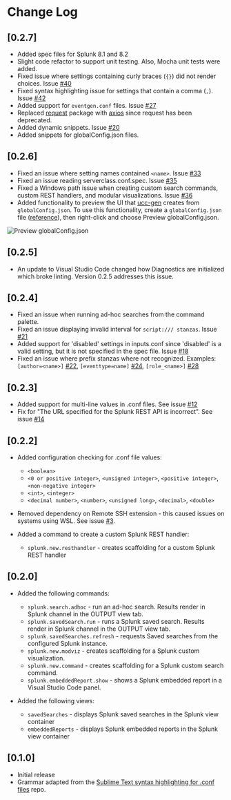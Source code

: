 # Change Log

## [0.2.7]
- Added spec files for Splunk 8.1 and 8.2
- Slight code refactor to support unit testing.  Also, Mocha unit tests were added.
- Fixed issue where settings containing curly braces (`{}`) did not render choices.  Issue [#40](https://github.com/splunk/vscode-extension-splunk/issues/40)
- Fixed syntax highlighting issue for settings that contain a comma (`,`).  Issue [#42](https://github.com/splunk/vscode-extension-splunk/issues/42)
- Added support for `eventgen.conf` files. Issue [#27](https://github.com/splunk/vscode-extension-splunk/issues/27)
- Replaced [request](https://www.npmjs.com/package/request) package with [axios](https://www.npmjs.com/package/axios) since request has been deprecated.
- Added dynamic snippets. Issue [#20](https://github.com/splunk/vscode-extension-splunk/issues/20)
- Added snippets for globalConfig.json files.

## [0.2.6]
- Fixed an issue where setting names contained `<name>`.  Issue [#33](https://github.com/splunk/vscode-extension-splunk/issues/33)
- Fixed an issue reading serverclass.conf.spec.  Issue [#35](https://github.com/splunk/vscode-extension-splunk/issues/35)
- Fixed a Windows path issue when creating custom search commands, custom REST handlers, and modular visualizations.  Issue [#36](https://github.com/splunk/vscode-extension-splunk/issues/36)
- Added functionality to preview the UI that [ucc-gen](https://github.com/splunk/addonfactory-ucc-generator) creates from `globalConfig.json`.  To use this functionality, create a `globalConfig.json` file ([reference](https://github.com/splunk/addonfactory-ucc-generator/blob/main/tests/data/globalConfig.json)), then right-click and choose Preview globalConfig.json.

![Preview globalConfig.json](https://raw.githubusercontent.com/wiki/splunk/vscode-extension-splunk/images/previewGlobalConfig.png)

## [0.2.5]
- An update to Visual Studio Code changed how Diagnostics are initialized which broke linting. Version 0.2.5 addresses this issue.

## [0.2.4]
- Fixed an issue when running ad-hoc searches from the command palette.
- Fixed an issue displaying invalid interval for `script:/// stanzas`.  Issue [#21](https://github.com/splunk/vscode-extension-splunk/issues/21)
- Added support for 'disabled' settings in inputs.conf since 'disabled' is a valid setting, but it is not specified in the spec file.  Issue [#18](https://github.com/splunk/vscode-extension-splunk/issues/18)
- Fixed an issue where prefix stanzas where not recognized.  Examples: `[author=<name>]` [#22](https://github.com/splunk/vscode-extension-splunk/issues/22), `[eventtype=name]` [#24](https://github.com/splunk/vscode-extension-splunk/issues/24), `[role_<name>]` [#28](https://github.com/splunk/vscode-extension-splunk/issues/28)

## [0.2.3]
- Added support for multi-line values in .conf files.  See issue [#12](https://github.com/splunk/vscode-extension-splunk/issues/12)
- Fix for "The URL specified for the Splunk REST API is incorrect". See issue [#14](https://github.com/splunk/vscode-extension-splunk/issues/14)

## [0.2.2]
- Added configuration checking for .conf file values:
  - `<boolean>`
  - `<0 or positive integer>`, `<unsigned integer>`, `<positive integer>`, `<non-negative integer>`
  - `<int>`, `<integer>`
  - `<decimal number>`, `<number>`, `<unsigned long>`, `<decimal>`, `<double>`
  
- Removed dependency on Remote SSH extension - this caused issues on systems using WSL.  See issue [#3](https://github.com/splunk/vscode-extension-splunk/issues/3).
- Added a command to create a custom Splunk REST handler:
  - `splunk.new.resthandler` - creates scaffolding for a custom Splunk REST handler

## [0.2.0]

- Added the following commands:
  - `splunk.search.adhoc` - run an ad-hoc search. Results render in Splunk channel in the OUTPUT view tab.
  - `splunk.savedSearch.run` - runs a Splunk saved search. Results render in Splunk channel in the OUTPUT view tab.
  - `splunk.savedSearches.refresh` - requests Saved searches from the configured Splunk instance.
  - `splunk.new.modviz` - creates scaffolding for a Splunk custom visualization.
  - `splunk.new.command` - creates scaffolding for a Splunk custom search command.
  - `splunk.embeddedReport.show` - shows a Splunk embedded report in a Visual Studio Code panel.

- Added the following views:
  - `savedSearches` - displays Splunk saved searches in the Splunk view container
  - `embeddedReports` - displays Splunk embedded reports in the Splunk view container


## [0.1.0]

- Initial release
- Grammar adapted from the [Sublime Text syntax highlighting for .conf files](https://github.com/shakeelmohamed/sublime-splunk-conf-highlighting) repo.
